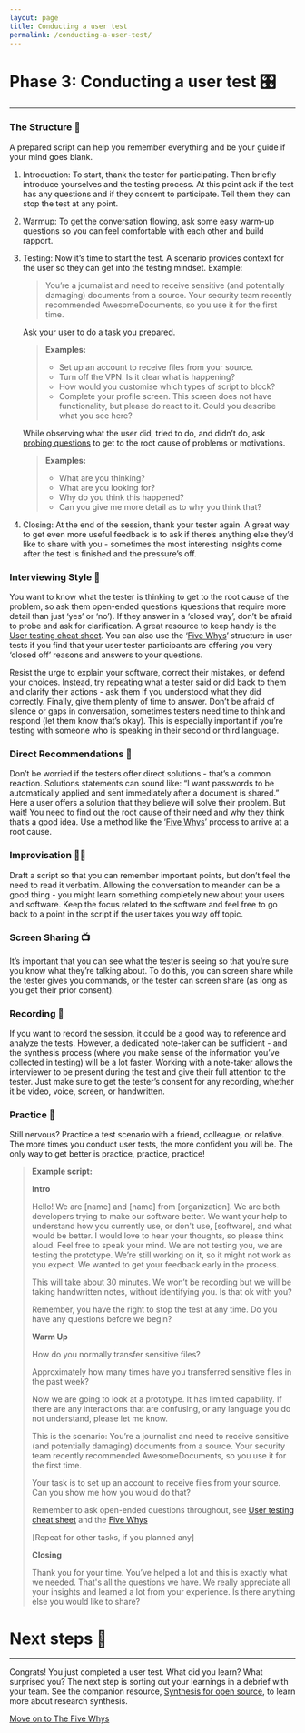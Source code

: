 ```yaml
---
layout: page
title: Conducting a user test
permalink: /conducting-a-user-test/
---
```


# Phase 3: Conducting a user test 🎛️

---

### The Structure 🧱

A prepared script can help you remember everything and be your guide if your mind goes blank.

1. Introduction: To start, thank the tester for participating. Then briefly introduce yourselves and the testing process. At this point ask if the test has any questions and if they consent to participate. Tell them they can stop the test at any point.
2. Warmup: To get the conversation flowing, ask some easy warm-up questions so you can feel comfortable with each other and build rapport.
3. Testing: Now it’s time to start the test. A scenario provides context for the user so they can get into the testing mindset. Example:

    > You’re a journalist and need to receive sensitive (and potentially damaging) documents from a source. Your security team recently recommended AwesomeDocuments, so you use it for the first time.

    Ask your user to do a task you prepared. 

    > **Examples:**
    > - Set up an account to receive files from your source.
    > - Turn off the VPN. Is it clear what is happening?
    > - How would you customise which types of script to block?
    > - Complete your profile screen. This screen does not have functionality, but please do react to it. Could you describe what you see here?

    While observing what the user did, tried to do, and didn’t do, ask [probing questions](https://eriolhugotest.github.io/devs-guide-to/five-whys/) to get to the root cause of problems or motivations.

    > **Examples:**
    > - What are you thinking?
    > - What are you looking for?
    > - Why do you think this happened?
    > - Can you give me more detail as to why you think that?

4. Closing: At the end of the session, thank your tester again. A great way to get even more useful feedback is to ask if there’s anything else they’d like to share with you - sometimes the most interesting insights come after the test is finished and the pressure’s off.

### Interviewing Style 🎤

You want to know what the tester is thinking to get to the root cause of the problem, so ask them open-ended questions (questions that require more detail than just ‘yes’ or ‘no’). If they answer in a ‘closed way’, don’t be afraid to probe and ask for clarification. A great resource to keep handy is the [User testing cheat sheet](https://simplysecure.org/blog/user-testing-cheatsheet). You can also use the ‘[Five Whys](https://eriolhugotest.github.io/devs-guide-to/five-whys/)’ structure in user tests if you find that your user tester participants are offering you very ‘closed off’ reasons and answers to your questions.

Resist the urge to explain your software, correct their mistakes, or defend your choices. Instead, try repeating what a tester said or did back to them and clarify their actions - ask them if you understood what they did correctly. Finally, give them plenty of time to answer. Don’t be afraid of silence or gaps in conversation, sometimes testers need time to think and respond (let them know that’s okay). This is especially important if you’re testing with someone who is speaking in their second or third language.

### Direct Recommendations 🚦

Don’t be worried if the testers offer direct solutions - that’s a common reaction. Solutions statements can sound like: “I want passwords to be automatically applied and sent immediately after a document is shared.” Here a user offers a solution that they believe will solve their problem. But wait! You need to find out the root cause of their need and why they think that’s a good idea. Use a method like the ‘[Five Whys](https://eriolhugotest.github.io/devs-guide-to/five-whys/)’ process to arrive at a root cause.

### Improvisation 🧑‍🎤

Draft a script so that you can remember important points, but don’t feel the need to read it verbatim. Allowing the conversation to meander can be a good thing - you might learn something completely new about your users and software. Keep the focus related to the software and feel free to go back to a point in the script if the user takes you way off topic.

### Screen Sharing 📺

It’s important that you can see what the tester is seeing so that you’re sure you know what they’re talking about. To do this, you can screen share while the tester gives you commands, or the tester can screen share (as long as you get their prior consent).

### Recording 📼

If you want to record the session, it could be a good way to reference and analyze the tests. However, a dedicated note-taker can be sufficient - and the synthesis process (where you make sense of the information you’ve collected in testing) will be a lot faster. Working with a note-taker allows the interviewer to be present during the test and give their full attention to the tester. Just make sure to get the tester’s consent for any recording, whether it be video, voice, screen, or handwritten.

### Practice 🧗

Still nervous? Practice a test scenario with a friend, colleague, or relative. The more times you conduct user tests, the more confident you will be. The only way to get better is practice, practice, practice!

>**Example script:**
>
> **Intro**
> 
> Hello! We are [name] and [name] from [organization]. We are both developers trying to make our software better. We want your help to understand how you currently use, or don't use, [software], and what would be better. I would love to hear your thoughts, so please think aloud. Feel free to speak your mind. We are not testing you, we are testing the prototype. We’re still working on it, so it might not work as you expect. We wanted to get your feedback early in the process.
> 
> This will take about 30 minutes. We won’t be recording but we will be taking handwritten notes, without identifying you. Is that ok with you?
> 
> Remember, you have the right to stop the test at any time. Do you have any questions before we begin?
> 
> **Warm Up**
> 
> How do you normally transfer sensitive files?
> 
> Approximately how many times have you transferred sensitive files in the past week?
> 
> Now we are going to look at a prototype. It has limited capability. If there are any interactions that are confusing, or any language you do not understand, please let me know.
> 
> This is the scenario: You’re a journalist and need to receive sensitive (and potentially damaging) documents from a source. Your security team recently recommended AwesomeDocuments, so you use it for the first time.
> 
> Your task is to set up an account to receive files from your source. Can you show me how you would do that?
> 
> Remember to ask open-ended questions throughout, see [User testing cheat sheet](https://simplysecure.org/blog/user-testing-cheatsheet) and the [Five Whys](https://eriolhugotest.github.io/devs-guide-to/five-whys/)
> 
> [Repeat for other tasks, if you planned any]
> 
> **Closing**
> 
> Thank you for your time. You’ve helped a lot and this is exactly what we needed. That's all the questions we have. We really appreciate all your insights and learned a lot from your experience. Is there anything else you would like to share?

# Next steps 👣
---

Congrats! You just completed a user test. What did you learn? What surprised you? The next step is sorting out your learnings in a debrief with your team. See the companion resource, [Synthesis for open source](https://eriolhugotest.github.io/devs-guide-to/synthesis-for-open-source/), to learn more about research synthesis.

[Move on to The Five Whys](https://eriolhugotest.github.io/devs-guide-to/five-whys/)
